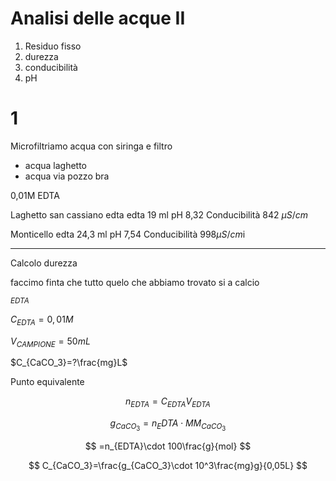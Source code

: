 # Analisi delle acque II
1. Residuo fisso
2. durezza
3. conducibilità
4. pH

# 1
Microfiltriamo acqua con siringa e filtro

* acqua laghetto 
* acqua via pozzo bra

0,01M EDTA



Laghetto san cassiano edta 
edta 19 ml
pH 8,32
Conducibilità 842 $\mu S/cm$ 

Monticello edta 24,3  ml
pH 7,54
Conducibilità 
998$\mu S /cm$i


---

Calcolo durezza

faccimo finta che tutto quelo che abbiamo trovato si a calcio


$_{EDTA}$

$C_{EDTA}=0,01M$

$V_{CAMPIONE}=50mL$

$C_{CaCO_3}=?\frac{mg}L$


Punto equivalente


$$
n_{EDTA}=C_{EDTA}V_{EDTA}
$$


$$
g_{CaCO_3}=n_EDTA\cdot MM_{CaCO_3}
$$


$$
=n_{EDTA}\cdot 100\frac{g}{mol}
$$


$$
C_{CaCO_3}=\frac{g_{CaCO_3}\cdot 10^3\frac{mg}g}{0,05L}
$$
<!--stackedit_data:
eyJoaXN0b3J5IjpbLTk1NjY2Njk2LDE3NzQyMTQ3OTMsMTkyMz
E3NTgzNywtMTcxNjAyNDAwLDEwMDI4NTQyMjEsLTEyNTcxMTk0
OCwtMTUxMDM3OTk2MiwxMjcxMzY1MDMyLDE1NTI4MjE5NSwtMT
cxODU5Mjc4MSwxNzI2MzA0Nzg4XX0=
-->